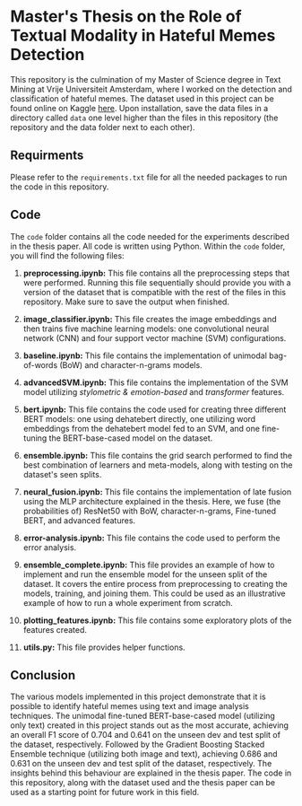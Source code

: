 # Master's Thesis on the Role of Textual Modality in Hateful Memes Detection 

This repository is the culmination of my Master of Science degree in Text Mining at Vrije Universiteit Amsterdam, where I worked on the detection and classification of hateful memes. The dataset used in this project can be found online on Kaggle [here](https://www.kaggle.com/datasets/williamberrios/hateful-memes). Upon installation, save the data files in a directory called `data` one level higher than the files in this repository (the repository and the data folder next to each other).  

## Requirments

Please refer to the `requirements.txt` file for all the needed packages to run the code in this repository. 

## Code

The `code` folder contains all the code needed for the experiments described in the thesis paper. All code is written using Python. Within the `code` folder, you will find the following files:



1. **preprocessing.ipynb:** This file contains all the preprocessing steps that were performed. Running this file sequentially should provide you with a version of the dataset that is compatible with the rest of the files in this repository. Make sure to save the output when finished.

2. **image_classifier.ipynb:** This file creates the image embeddings and then trains five machine learning models: one convolutional neural network (CNN) and four support vector machine (SVM) configurations.
3. **baseline.ipynb:** This file contains the implementation of unimodal bag-of-words (BoW) and character-n-grams models.

4. **advancedSVM.ipynb:** This file contains the implementation of the SVM model utilizing _stylometric & emotion-based_ and _transformer_ features.

5. **bert.ipynb:** This file contains the code used for creating three different BERT models: one using dehatebert directly, one utilizing word embeddings from the dehatebert model fed to an SVM, and one fine-tuning the BERT-base-cased model on the dataset.

6. **ensemble.ipynb:** This file contains the grid search performed to find the best combination of learners and meta-models, along with testing on the dataset's seen splits.

7. **neural_fusion.ipynb:** This file contains the implementation of late fusion using the MLP architecture explained in the thesis. Here, we fuse (the probabilities of) ResNet50 with BoW, character-n-grams, Fine-tuned BERT, and advanced features.

8. **error-analysis.ipynb:** This file contains the code used to perform the error analysis.

9. **ensemble_complete.ipynb:** This file provides an example of how to implement and run the ensemble model for the unseen split of the dataset. It covers the entire process from preprocessing to creating the models, training, and joining them. This could be used as an illustrative example of how to run a whole experiment from scratch. 

10. **plotting_features.ipynb:** This file contains some exploratory plots of the features created.

11. **utils.py:** This file provides helper functions.

## Conclusion

The various models implemented in this project demonstrate that it is possible to identify hateful memes using text and image analysis techniques. The unimodal fine-tuned BERT-base-cased model (utilizing only text) created in this project stands out as the most accurate, achieving an overall F1 score of 0.704 and 0.641 on the unseen dev and test split of the dataset, respectively. Followed by the Gradient Boosting Stacked Ensemble technique (utilizing both image and text), achieving 0.686 and 0.631 on the unseen dev and test split of the dataset, respectively. The insights behind this behaviour are explained in the thesis paper. The code in this repository, along with the dataset used and the thesis paper can be used as a starting point for future work in this field.
